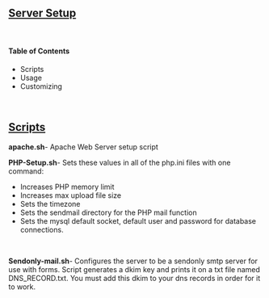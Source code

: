 <!DOCTYPE html>
<head>
  <!-- STYLING -->
  <link rel="stylesheet" href="iamryancook.com/css/stylesheet.css">
</head>
<body>
  <u><h2>Server Setup</h2></u>
    <br>
     <h4>Table of Contents</h4>
  <ul>
    <li>Scripts</li>
    <li>Usage</li>
    <li>Customizing</li>
  </ul>
  <br>
  <u><h2>Scripts</h2></u>
  <p><strong>apache.sh</strong>- Apache Web Server setup script</p>
  
  <p><strong>PHP-Setup.sh</strong>- Sets these values  in all of the php.ini files with one command:</p> 
    <ul>
      <li>Increases PHP memory limit</li> 
      <li>Increases max upload file size</li> 
      <li>Sets the timezone</li> 
      <li>Sets the sendmail directory for the PHP mail function</li> 
      <li>Sets the mysql default socket, default user and password for database connections.</li>
  </ul>
  <br>
  <p><strong>Sendonly-mail.sh</strong>- Configures the server to be a sendonly smtp server for use with forms. Script generates a dkim key and prints it on a txt file named DNS_RECORD.txt. You must add this dkim to your dns records in order for it to work.</p>
  
